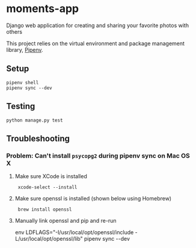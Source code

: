 # moments-app
Django web application for creating and sharing your favorite photos with others

This project relies on the virtual environment and package management library,
[Pipenv](https://pipenv.pypa.io/en/latest/). 

## Setup
    pipenv shell
    pipenv sync --dev

## Testing

    python manage.py test
    

## Troubleshooting
### Problem: Can't install `psycopg2` during pipenv sync on Mac OS X
1. Make sure XCode is installed
        
        xcode-select --install

2. Make sure openssl is installed (shown below using Homebrew)

        brew install openssl

3. Manually link openssl and pip and re-run

    env LDFLAGS="-I/usr/local/opt/openssl/include -L/usr/local/opt/openssl/lib" pipenv sync --dev